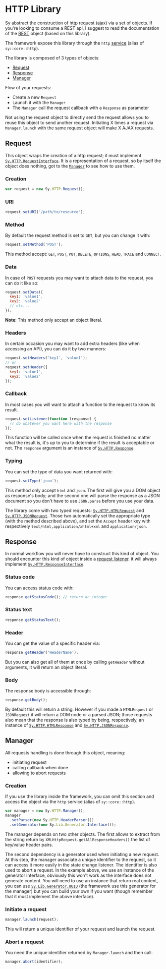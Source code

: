 # HTTP Library

Sy abstract the construction of http request (ajax) via a set of objects. If you're looking to consume a REST api, I suggest to read the documentation of the [REST](REST.md) object (based on this library).

The framework expose this library through the `http` [service](Service-container.md) (alias of `sy::core::http`).

The library is composed of 3 types of objects:

* [Request](#request)
* [Response](#response)
* [Manager](#manager)

Flow of your requests:

* Create a new `Request`
* Launch it with the `Manager`
* The `Manager` call the request callback with a `Response` as parameter

Not using the request object to directly send the request allows you to reuse this object to send another request. Initiating X times a request via `Manager.launch` with the same request object will make X AJAX requests.


## Request

This object wraps the creation of a http request; it must implement [`Sy.HTTP.RequestInterface`](../src/HTTP/RequestInterface.js). It is a representation of a request, so by itself the object does nothing, got to the [`Manager`](#manager) to see how to use them.

### Creation

```js
var request = new Sy.HTTP.Request();
```

### URI

```js
request.setURI('/path/to/resource');
```

### Method

By default the request method is set to `GET`, but you can change it with:
```js
request.setMethod('POST');
```
This method accept: `GET`, `POST`, `PUT`, `DELETE`, `OPTIONS`, `HEAD`, `TRACE` and `CONNECT`.

### Data

In case of `POST` requests you may want to attach data to the request, you can do it like so:
```js
request.setData({
  key1: 'value1',
  key2: 'value2'
  // etc...
});
```
**Note**: This method only accept an object literal.

### Headers

In certain occasion you may want to add extra headers (like when accessing an API), you can do it by two manners:
```js
request.setHeaders('key1', 'value1');
// or
request.setHeader({
  key1: 'value1',
  key2: 'value2'
});
```

### Callback

In most cases you will want to attach a function to the request to know its result.
```js
request.setListener(function (response) {
  // do whatever you want here with the response
});
```
This function will be called once when the request is finished no matter what the result is, it's up to you to determine if the result is acceptable or not. The `response` argument is an instance of [`Sy.HTTP.Response`](../src/HTTP/Response.js).

### Typing

You can set the type of data you want returned with:
```js
request.setType('json');
```
This method only accept `html` and `json`. The first will give you a DOM object as response's body; and the second one will parse the response as a JSON document so you don't have to use `JSON.parse` before you use your data.

The library come with two typed requests: [`Sy.HTTP.HTMLRequest`](../src/HTTP/HTMLRequest.js) and [`Sy.HTTP.JSONRequest`](../src/HTTP/JSONRequest.js). Those two automatically set the appropriate type (with the method described above), and set the `Accept` header key with respectively `text/html,application/xhtml+xml` and `application/json`.


## Response

In normal workflow you will never have to construct this kind of object. You should encounter this kind of object inside a [request listener](#callback). it will always implement [`Sy.HTTP.ResponseInterface`](../src/HTTP/ResponseInterface.js).

### Status code

You can access status code with:
```js
response.getStatusCode(); // return an integer
```

### Status text

```js
response.getStatusText();
```

### Header

You can get the value of a specific header via:
```js
response.getHeader('HeaderName');
```
But you can also get all of them at once by calling `getHeader` without arguments, it will return an object literal.

### Body

The response body is accessible through:
```js
response.getBody();
```
By default this will return a string. However if you made a `HTMLRequest` or `JSONRequest` it will return a DOM node or a parsed JSON; those requests also mean that the response is also typed by being, respectively, an instance of [`Sy.HTTP.HTMLResponse`](../src/HTTP/HTMLResponse.js) and [`Sy.HTTP.JSONResponse`](../src/HTTP/JSONResponse.js).


## Manager

All requests handling is done through this object, meaning:

* initiating request
* calling callback when done
* allowing to abort requests

### Creation

If you use the library inside the framework, you can omit this section and access the object via the `http` service (alias of `sy::core::http`).

```js
var manager = new Sy.HTTP.Manager();
manager
  .setParser(new Sy.HTTP.HeaderParser())
  .setGenerator(new Sy.Lib.Generator.Interface());
```
The manager depends on two other objects. The first allows to extract from the string return by `XMLHttpRequest.getAllResponseHeaders()` the list of key/value header pairs.

The second dependency is a generator used when initiating a new request. At this step, the manager associate a unique identifier to the request, so it can access it more easily in the state change listener. The identifier is also used to abort a request.
In the example above, we use an instance of the generator interface, obviously this won't work as the interface does not generate content. You will need to use an instance that return real content, you can use [`Sy.Lib.Generator.UUID`](../src/Lib/Generator/UUID.js) (the framework use this generator for the manager) but you can build your own if you want (though remember that it must implement the above interface).

### Initiate a request

```js
manager.launch(request);
```
This will return a unique identifier of your request and launch the request.

### Abort a request

You need the unique identifier returned by `Manager.launch` and then call:
```js
manager.abort(identifier);
```
